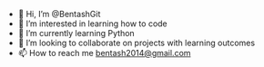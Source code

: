 - 👋 Hi, I’m @BentashGit
- 👀 I’m interested in learning how to code
- 🌱 I’m currently learning Python
- 💞️ I’m looking to collaborate on projects with learning outcomes
- 📫 How to reach me bentash2014@gmail.com

<!---
BentashGit/BentashGit is a ✨ special ✨ repository because its `README.md` (this file) appears on your GitHub profile.
You can click the Preview link to take a look at your changes.
--->
